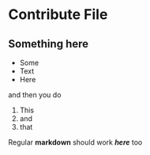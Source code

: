 # Contribute File

## Something here

* Some 
* Text
* Here

and then you do

1. This
2. and 
3. that

Regular **markdown** should work ___here___ too
